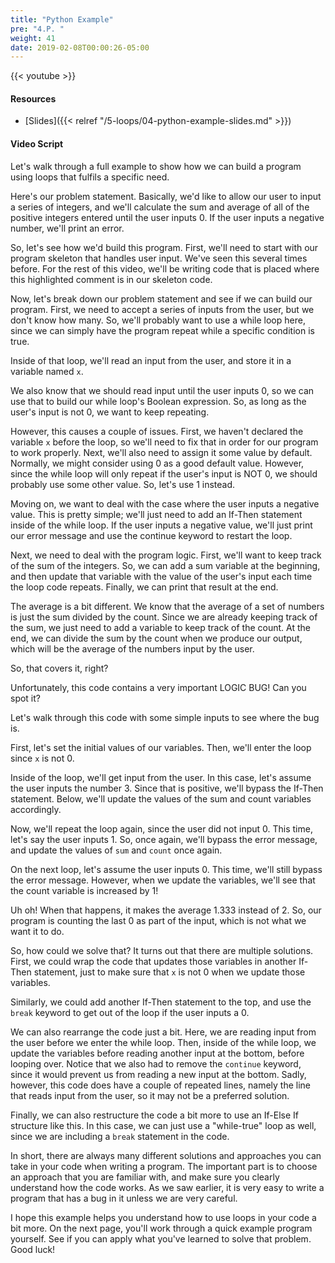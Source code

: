 ```yaml
---
title: "Python Example"
pre: "4.P. "
weight: 41
date: 2019-02-08T00:00:26-05:00
---
```


{{< youtube  >}}

#### Resources

* [Slides]({{< relref "/5-loops/04-python-example-slides.md" >}})

#### Video Script

Let's walk through a full example to show how we can build a program using loops that fulfils a specific need.

Here's our problem statement. Basically, we'd like to allow our user to input a series of integers, and we'll calculate the sum and average of all of the positive integers entered until the user inputs 0. If the user inputs a negative number, we'll print an error.

So, let's see how we'd build this program. First, we'll need to start with our program skeleton that handles user input. We've seen this several times before. For the rest of this video, we'll be writing code that is placed where this highlighted comment is in our skeleton code.

Now, let's break down our problem statement and see if we can build our program. First, we need to accept a series of inputs from the user, but we don't know how many. So, we'll probably want to use a while loop here, since we can simply have the program repeat while a specific condition is true.

Inside of that loop, we'll read an input from the user, and store it in a variable named `x`.

We also know that we should read input until the user inputs 0, so we can use that to build our while loop's Boolean expression. So, as long as the user's input is not 0, we want to keep repeating.

However, this causes a couple of issues. First, we haven't declared the variable `x` before the loop, so we'll need to fix that in order for our program to work properly. Next, we'll also need to assign it some value by default. Normally, we might consider using 0 as a good default value. However, since the while loop will only repeat if the user's input is NOT 0, we should probably use some other value. So, let's use 1 instead.

Moving on, we want to deal with the case where the user inputs a negative value. This is pretty simple; we'll just need to add an If-Then statement inside of the while loop. If the user inputs a negative value, we'll just print our error message and use the continue keyword to restart the loop.

Next, we need to deal with the program logic. First, we'll want to keep track of the sum of the integers. So, we can add a sum variable at the beginning, and then update that variable with the value of the user's input each time the loop code repeats. Finally, we can print that result at the end.

The average is a bit different. We know that the average of a set of numbers is just the sum divided by the count. Since we are already keeping track of the sum, we just need to add a variable to keep track of the count. At the end, we can divide the sum by the count when we produce our output, which will be the average of the numbers input by the user.

So, that covers it, right?

Unfortunately, this code contains a very important LOGIC BUG! Can you spot it?

Let's walk through this code with some simple inputs to see where the bug is.

First, let's set the initial values of our variables. Then, we'll enter the loop since `x` is not 0.

Inside of the loop, we'll get input from the user. In this case, let's assume the user inputs the number 3. Since that is positive, we'll bypass the If-Then statement. Below, we'll update the values of the sum and count variables accordingly.

Now, we'll repeat the loop again, since the user did not input 0. This time, let's say the user inputs 1. So, once again, we'll bypass the error message, and update the values of `sum` and `count` once again.

On the next loop, let's assume the user inputs 0. This time, we'll still bypass the error message. However, when we update the variables, we'll see that the count variable is increased by 1!

Uh oh! When that happens, it makes the average 1.333 instead of 2. So, our program is counting the last 0 as part of the input, which is not what we want it to do.

So, how could we solve that? It turns out that there are multiple solutions. First, we could wrap the code that updates those variables in another If-Then statement, just to make sure that `x` is not 0 when we update those variables.

Similarly, we could add another If-Then statement to the top, and use the `break` keyword to get out of the loop if the user inputs a 0.

We can also rearrange the code just a bit. Here, we are reading input from the user before we enter the while loop. Then, inside of the while loop, we update the variables before reading another input at the bottom, before looping over. Notice that we also had to remove the `continue` keyword, since it would prevent us from reading a new input at the bottom. Sadly, however, this code does have a couple of repeated lines, namely the line that reads input from the user, so it may not be a preferred solution.

Finally, we can also restructure the code a bit more to use an If-Else If structure like this. In this case, we can just use a "while-true" loop as well, since we are including a `break` statement in the code.

In short, there are always many different solutions and approaches you can take in your code when writing a program. The important part is to choose an approach that you are familiar with, and make sure you clearly understand how the code works. As we saw earlier, it is very easy to write a program that has a bug in it unless we are very careful.

I hope this example helps you understand how to use loops in your code a bit more. On the next page, you'll work through a quick example program yourself. See if you can apply what you've learned to solve that problem. Good luck!
